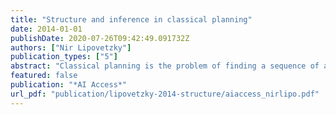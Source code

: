```yaml
---
title: "Structure and inference in classical planning"
date: 2014-01-01
publishDate: 2020-07-26T09:42:49.091732Z
authors: ["Nir Lipovetzky"]
publication_types: ["5"]
abstract: "Classical planning is the problem of finding a sequence of actions for achieving a goal from an initial state assuming that actions have deterministic effects. The most effective approach for finding such plans is based on heuristic search guided by heuristics extracted automatically from the problem representation. In this thesis, we introduce alternative approaches for performing inference over the structure of planning problems that do not appeal to heuristic functions, nor to reductions to other formalisms such as SAT or CSP. We show that many of the standard benchmark domains can be solved with almost no search or a polynomially bounded amount of search, once the structure of planning problems is taken into account. In certain cases we can characterize this structure in terms of a novel width parameter for classical planning."
featured: false
publication: "*AI Access*"
url_pdf: "publication/lipovetzky-2014-structure/aiaccess_nirlipo.pdf"
---
```


